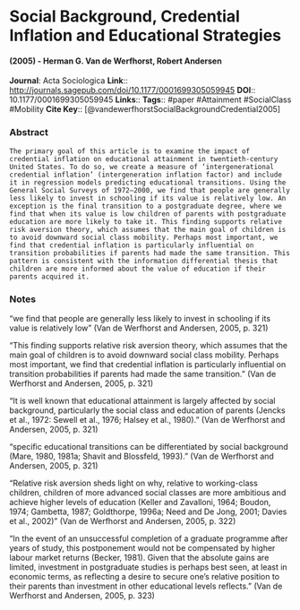 # Social Background, Credential Inflation and Educational Strategies
#### (2005) - Herman G. Van de Werfhorst, Robert Andersen
**Journal**: Acta Sociologica
**Link**:: http://journals.sagepub.com/doi/10.1177/0001699305059945
**DOI**:: 10.1177/0001699305059945
**Links**:: 
**Tags**:: #paper #Attainment #SocialClass #Mobility 
**Cite Key**:: [@vandewerfhorstSocialBackgroundCredential2005]

### Abstract

```
The primary goal of this article is to examine the impact of credential inflation on educational attainment in twentieth-century United States. To do so, we create a measure of ‘intergenerational credential inflation’ (intergeneration inflation factor) and include it in regression models predicting educational transitions. Using the General Social Surveys of 1972–2000, we find that people are generally less likely to invest in schooling if its value is relatively low. An exception is the final transition to a postgraduate degree, where we find that when its value is low children of parents with postgraduate education are more likely to take it. This finding supports relative risk aversion theory, which assumes that the main goal of children is to avoid downward social class mobility. Perhaps most important, we find that credential inflation is particularly influential on transition probabilities if parents had made the same transition. This pattern is consistent with the information differential thesis that children are more informed about the value of education if their parents acquired it.
```

### Notes

“we find that people are generally less likely to invest in schooling if its value is relatively low” (Van de Werfhorst and Andersen, 2005, p. 321)

“This finding supports relative risk aversion theory, which assumes that the main goal of children is to avoid downward social class mobility. Perhaps most important, we find that credential inflation is particularly influential on transition probabilities if parents had made the same transition.” (Van de Werfhorst and Andersen, 2005, p. 321)

“It is well known that educational attainment is largely affected by social background, particularly the social class and education of parents (Jencks et al., 1972: Sewell et al., 1976; Halsey et al., 1980).” (Van de Werfhorst and Andersen, 2005, p. 321)

“specific educational transitions can be differentiated by social background (Mare, 1980, 1981a; Shavit and Blossfeld, 1993).” (Van de Werfhorst and Andersen, 2005, p. 321)

“Relative risk aversion sheds light on why, relative to working-class children, children of more advanced social classes are more ambitious and achieve higher levels of education (Keller and Zavalloni, 1964; Boudon, 1974; Gambetta, 1987; Goldthorpe, 1996a; Need and De Jong, 2001; Davies et al., 2002)” (Van de Werfhorst and Andersen, 2005, p. 322)

“In the event of an unsuccessful completion of a graduate programme after years of study, this postponement would not be compensated by higher labour market returns (Becker, 1981). Given that the absolute gains are limited, investment in postgraduate studies is perhaps best seen, at least in economic terms, as reflecting a desire to secure one’s relative position to their parents than investment in other educational levels reflects.” (Van de Werfhorst and Andersen, 2005, p. 323)